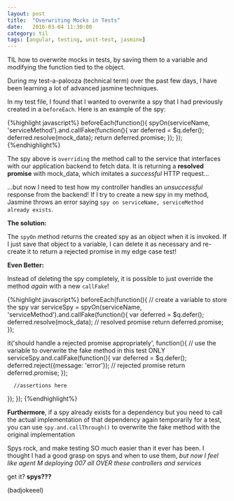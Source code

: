 ```yaml
---
layout: post
title:  "Overwriting Mocks in Tests"
date:   2016-03-04 11:30:00
category: til
tags: [angular, testing, unit-test, jasmine]
---
```


TIL how to overwrite mocks in tests, by saving them to a variable and modifying the function tied to the object.

During my test-a-palooza (technical term) over the past few days, I have been learning a lot of advanced jasmine techniques.

In my test file, I found that I wanted to overwrite a spy that I had previously created in a `beforeEach`. Here is an example of the spy:

{%highlight javascript%}
beforeEach(function(){
   spyOn(serviceName, 'serviceMethod').and.callFake(function(){
      var deferred = $q.defer();
      deferred.resolve(mock_data);
      return deferred.promise;
   });
});
{%endhighlight%}

The spy above is `overriding` the method call to the service that interfaces with our application backend to fetch data. It is returning a __resolved promise__ with mock_data, which imitates a *successful* HTTP request...

...but now I need to test how my controller handles an *unsuccessful* response from the backend! If I try to create a new spy in my method, Jasmine throws an error saying `spy on serviceName, serviceMethod already exists`.

__The solution:__

The `spyOn` method returns the created spy as an object when it is invoked. If I just save that object to a variable, I can delete it as necessary and re-create it to return a rejected promise in my edge case test!

__Even Better:__

Instead of deleting the spy completely, it is possible to just override the method *again* with a new `callFake`!

{%highlight javascript%}
beforeEach(function(){
   // create a variable to store the spy
   var serviceSpy = spyOn(serviceName, 'serviceMethod').and.callFake(function(){
      var deferred = $q.defer();
      deferred.resolve(mock_data); // resolved promise
      return deferred.promise;
   });

   it('should handle a rejected promise appropriately', function(){
      // use the variable to overwrite the fake method in this test ONLY
      serviceSpy.and.callFake(function(){
         var deferred = $q.defer();
         deferred.reject({message: 'error'}); // rejected promise
         return deferred.promise;
      });

      //assertions here
   });
});
{%endhighlight%}

__Furthermore__, if a spy already exists for a dependency but you need to call the actual implementation of that dependency again temporarily for a test, you can use `spy.and.callThrough()` to overwrite the fake method with the original implementation

Spys rock, and make testing SO much easier than it ever has been. I thought I had a good grasp on spys and when to use them, *but now I feel like agent M deploying 007 all OVER these controllers and services*

get it? __spys???__

(badjokeeel)
